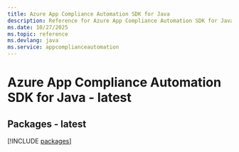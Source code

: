 ```yaml
---
title: Azure App Compliance Automation SDK for Java
description: Reference for Azure App Compliance Automation SDK for Java
ms.date: 10/27/2025
ms.topic: reference
ms.devlang: java
ms.service: appcomplianceautomation
---
```

# Azure App Compliance Automation SDK for Java - latest
## Packages - latest
[!INCLUDE [packages](app-compliance-automation-index.md)]